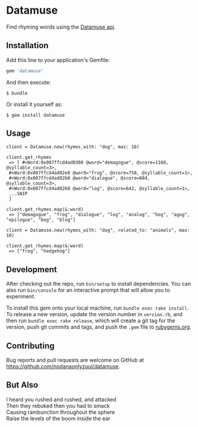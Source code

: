 # Datamuse

Find rhyming words using the [Datamuse api](http://www.datamuse.com/api/).


## Installation

Add this line to your application's Gemfile:

```ruby
gem 'datamuse'
```

And then execute:

    $ bundle

Or install it yourself as:

    $ gem install datamuse

## Usage

```
client = Datamuse.new(rhymes_with: "dog", max: 10)

client.get_rhymes
 => [ #<Word:0x007ffcd4ad0308 @word="demagogue", @score=1168, @syllable_count=3>,
 #<Word:0x007ffcd4ad02e0 @word="frog", @score=758, @syllable_count=1>,
 #<Word:0x007ffcd4ad02b8 @word="dialogue", @score=684, @syllable_count=3>,
 #<Word:0x007ffcd4ad0268 @word="log", @score=642, @syllable_count=1>,
 ...SNIP
 ]

client.get_rhymes.map(&:word)
 => ["demagogue", "frog", "dialogue", "log", "analog", "hog", "agog", "epilogue", "bog", "blog"]

client = Datamuse.new(rhymes_with: "dog", related_to: "animals", max: 10)

client.get_rhymes.map(&:word)
 => ["frog", "hedgehog"]
```

## Development

After checking out the repo, run `bin/setup` to install dependencies. You can also run `bin/console` for an interactive prompt that will allow you to experiment.

To install this gem onto your local machine, run `bundle exec rake install`. To release a new version, update the version number in `version.rb`, and then run `bundle exec rake release`, which will create a git tag for the version, push git commits and tags, and push the `.gem` file to [rubygems.org](https://rubygems.org).

## Contributing

Bug reports and pull requests are welcome on GitHub at https://github.com/nodanaonlyzuul/datamuse.

## But Also

I heard you rushed and rushed, and attacked\
Then they rebuked then you had to smack\
Causing rambunction throughout the sphere\
Raise the levels of the boom inside the ear
